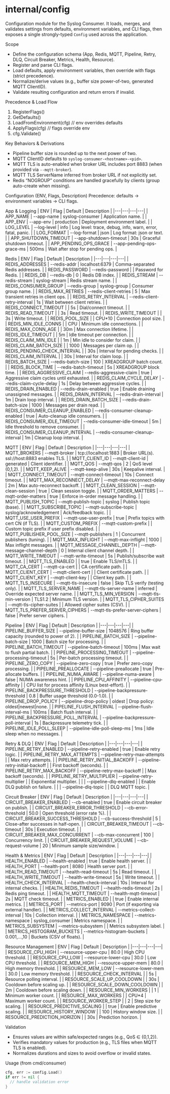 # internal/config

Configuration module for the Syslog Consumer. It loads, merges, and validates settings from defaults, environment variables, and CLI flags, then exposes a single strongly-typed `Config` used across the application.

Scope

- Define the configuration schema (App, Redis, MQTT, Pipeline, Retry, DLQ, Circuit Breaker, Metrics, Health, Resource).
- Register and parse CLI flags.
- Load defaults, apply environment variables, then override with flags (strict precedence).
- Normalize/derive values (e.g., buffer size power-of-two, generated MQTT ClientID).
- Validate resulting configuration and return errors if invalid.

Precedence & Load Flow

1. RegisterFlags()
2. GetDefaults()
3. LoadFromEnvironment(cfg) // env overrides defaults
4. ApplyFlags(cfg) // flags override env
5. cfg.Validate()

Key Behaviors & Derivations

- Pipeline buffer size is rounded up to the next power of two.
- MQTT ClientID defaults to `syslog-consumer-<hostname>-<pid>`.
- MQTT TLS is auto-enabled when broker URL includes port 8883 (when provided via `--mqtt-broker`).
- MQTT TLS ServerName inferred from broker URL if not explicitly set.
- Redis “NOGROUP” conditions are handled gracefully by clients (group auto-create when missing).

Configuration (ENV, Flags, Description)
Precedence: defaults → environment variables → CLI flags.

App & Logging
| ENV | Flag | Default | Description |
|---|---|---|---|
| APP_NAME | --app-name | syslog-consumer | Application name. |
| APP_ENV | --app-env | production | Deployment environment label. |
| LOG_LEVEL | --log-level | info | Log level: trace, debug, info, warn, error, fatal, panic. |
| LOG_FORMAT | --log-format | json | Log format: json or text. |
| APP_SHUTDOWN_TIMEOUT | --app-shutdown-timeout | 30s | Graceful shutdown timeout. |
| APP_PENDING_OPS_GRACE | --app-pending-ops-grace-ms | 500ms | Wait after stop for pending ops. |

Redis
| ENV | Flag | Default | Description |
|---|---|---|---|
| REDIS_ADDRESSES | --redis-addr | localhost:6379 | Comma-separated Redis addresses. |
| REDIS_PASSWORD | --redis-password | | Password for Redis. |
| REDIS_DB | --redis-db | 0 | Redis DB index. |
| REDIS_STREAM | --redis-stream | syslog-stream | Redis stream name. |
| REDIS_CONSUMER_GROUP | --redis-group | syslog-group | Consumer group name. |
| REDIS_MAX_RETRIES | --redis-client-retries | 5 | Max transient retries in client ops. |
| REDIS_RETRY_INTERVAL | --redis-client-retry-interval | 1s | Wait between client retries. |
| REDIS_CONNECT_TIMEOUT | | 5s | Dial/connect timeout. |
| REDIS_READ_TIMEOUT | | 3s | Read timeout. |
| REDIS_WRITE_TIMEOUT | | 3s | Write timeout. |
| REDIS_POOL_SIZE | | CPU\*10 | Connection pool size. |
| REDIS_MIN_IDLE_CONNS | | CPU | Minimum idle connections. |
| REDIS_MAX_CONN_AGE | | 30m | Max connection lifetime. |
| REDIS_IDLE_TIMEOUT | | 5m | Idle timeout per connection. |
| REDIS_CLAIM_MIN_IDLE | | 1m | Min idle to consider for claim. |
| REDIS_CLAIM_BATCH_SIZE | | 1000 | Messages per claim op. |
| REDIS_PENDING_CHECK_INTERVAL | | 30s | Interval for pending checks. |
| REDIS_CLAIM_INTERVAL | | 30s | Interval for claim loop. |
| REDIS_BATCH_SIZE | --redis-batch-size | 100 | XREADGROUP batch count. |
| REDIS_BLOCK_TIME | --redis-batch-timeout | 5s | XREADGROUP block time. |
| REDIS_AGGRESSIVE_CLAIM | --redis-aggressive-claim | true | Aggressive claim cycles until exhausted. |
| REDIS_CLAIM_CYCLE_DELAY | --redis-claim-cycle-delay | 1s | Delay between aggressive cycles. |
| REDIS_DRAIN_ENABLED | --redis-drain-enabled | true | Enable draining unassigned messages. |
| REDIS_DRAIN_INTERVAL | --redis-drain-interval | 1m | Drain loop interval. |
| REDIS_DRAIN_BATCH_SIZE | --redis-drain-batch-size | 1000 | Messages per drain read. |
| REDIS_CONSUMER_CLEANUP_ENABLED | --redis-consumer-cleanup-enabled | true | Auto-cleanup idle consumers. |
| REDIS_CONSUMER_IDLE_TIMEOUT | --redis-consumer-idle-timeout | 5m | Idle threshold to remove consumer. |
| REDIS_CONSUMER_CLEANUP_INTERVAL | --redis-consumer-cleanup-interval | 1m | Cleanup loop interval. |

MQTT
| ENV | Flag | Default | Description |
|---|---|---|---|
| MQTT_BROKERS | --mqtt-broker | tcp://localhost:1883 | Broker URL(s). ssl://host:8883 enables TLS. |
| MQTT_CLIENT_ID | --mqtt-client-id | generated | Client identifier. |
| MQTT_QOS | --mqtt-qos | 2 | QoS level (0,1,2). |
| MQTT_KEEP_ALIVE | --mqtt-keep-alive | 30s | Keepalive interval. |
| MQTT_CONNECT_TIMEOUT | --mqtt-connect-timeout | 10s | Connect timeout. |
| MQTT_MAX_RECONNECT_DELAY | --mqtt-max-reconnect-delay | 2m | Max auto-reconnect backoff. |
| MQTT_CLEAN_SESSION | --mqtt-clean-session | true | Clean session toggle. |
| MQTT_ORDER_MATTERS | --mqtt-order-matters | true | Enforce in-order message handling. |
| MQTT_PUBLISH_TOPIC | --mqtt-publish-topic | syslog | Publish topic (base). |
| MQTT_SUBSCRIBE_TOPIC | --mqtt-subscribe-topic | syslog/acknowledgement | Ack/feedback topic. |
| MQTT_USE_USER_PREFIX | --mqtt-use-user-prefix | true | Prefix topics with cert CN (if TLS). |
| MQTT_CUSTOM_PREFIX | --mqtt-custom-prefix | | Custom topic prefix if user prefix disabled. |
| MQTT_PUBLISHER_POOL_SIZE | --mqtt-publishers | 1 | Concurrent publishers (tuning). |
| MQTT_MAX_INFLIGHT | --mqtt-max-inflight | 1000 | Max inflight messages. |
| MQTT_MESSAGE_CHANNEL_DEPTH | --mqtt-message-channel-depth | 0 | Internal client channel depth. |
| MQTT_WRITE_TIMEOUT | --mqtt-write-timeout | 5s | Publish/subscribe wait timeout. |
| MQTT_TLS_ENABLED | | true | Enable TLS/mTLS. |
| MQTT_CA_CERT | --mqtt-ca-cert | | CA certificate path. |
| MQTT_CLIENT_CERT | --mqtt-client-cert | | Client certificate path. |
| MQTT_CLIENT_KEY | --mqtt-client-key | | Client key path. |
| MQTT_TLS_INSECURE | --mqtt-tls-insecure | false | Skip TLS verify (testing only). |
| MQTT_TLS_SERVER_NAME | --mqtt-tls-server-name | inferred | Override expected server name. |
| MQTT_TLS_MIN_VERSION | --mqtt-tls-min-version | TLS1.2 | Minimum TLS version. |
| MQTT_TLS_CIPHER_SUITES | --mqtt-tls-cipher-suites | | Allowed cipher suites (CSV). |
| MQTT_TLS_PREFER_SERVER_CIPHERS | --mqtt-tls-prefer-server-ciphers | false | Prefer server ciphers. |

Pipeline
| ENV | Flag | Default | Description |
|---|---|---|---|
| PIPELINE_BUFFER_SIZE | --pipeline-buffer-size | 1048576 | Ring buffer capacity (rounded to power of 2). |
| PIPELINE_BATCH_SIZE | --pipeline-batch-size | 1000 | Batch size for processing. |
| PIPELINE_BATCH_TIMEOUT | --pipeline-batch-timeout | 100ms | Max wait to flush partial batch. |
| PIPELINE_PROCESSING_TIMEOUT | --pipeline-processing-timeout | 5s | Per-batch processing timeout. |
| PIPELINE_ZERO_COPY | --pipeline-zero-copy | true | Prefer zero-copy processing. |
| PIPELINE_PREALLOCATE | --pipeline-preallocate | true | Pre-allocate buffers. |
| PIPELINE_NUMA_AWARE | --pipeline-numa-aware | false | NUMA awareness hint. |
| PIPELINE_CPU_AFFINITY | --pipeline-cpu-affinity | | CPU list for process affinity (Linux best-effort). |
| PIPELINE_BACKPRESSURE_THRESHOLD | --pipeline-backpressure-threshold | 0.8 | Buffer usage threshold (0.0-1.0). |
| PIPELINE_DROP_POLICY | --pipeline-drop-policy | oldest | Drop policy: oldest|newest|none. |
| PIPELINE_FLUSH_INTERVAL | --pipeline-flush-interval-ms | 100ms | Batch flush interval. |
| PIPELINE_BACKPRESSURE_POLL_INTERVAL | --pipeline-backpressure-poll-interval | 1s | Backpressure telemetry tick. |
| PIPELINE_IDLE_POLL_SLEEP | --pipeline-idle-poll-sleep-ms | 1ms | Idle sleep when no messages. |

Retry & DLQ
| ENV | Flag | Default | Description |
|---|---|---|---|
| PIPELINE_RETRY_ENABLED | --pipeline-retry-enabled | true | Enable retry logic. |
| PIPELINE_RETRY_MAX_ATTEMPTS | --pipeline-retry-max-attempts | | Max retry attempts. |
| PIPELINE_RETRY_INITIAL_BACKOFF | --pipeline-retry-initial-backoff | | First backoff (seconds). |
| PIPELINE_RETRY_MAX_BACKOFF | --pipeline-retry-max-backoff | | Max backoff (seconds). |
| PIPELINE_RETRY_MULTIPLIER | --pipeline-retry-multiplier | | Exponential multiplier. |
| | --pipeline-dlq-enabled | | Enable DLQ publish on failure. |
| | --pipeline-dlq-topic | | DLQ MQTT topic. |

Circuit Breaker
| ENV | Flag | Default | Description |
|---|---|---|---|
| CIRCUIT_BREAKER_ENABLED | --cb-enabled | true | Enable circuit breaker on publish. |
| CIRCUIT_BREAKER_ERROR_THRESHOLD | --cb-error-threshold | 50.0 | Open threshold (error rate %). |
| CIRCUIT_BREAKER_SUCCESS_THRESHOLD | --cb-success-threshold | 5 | Close-after successes in half-open. |
| CIRCUIT_BREAKER_TIMEOUT | --cb-timeout | 30s | Execution timeout. |
| CIRCUIT_BREAKER_MAX_CONCURRENT | --cb-max-concurrent | 100 | Concurrency limit. |
| CIRCUIT_BREAKER_REQUEST_VOLUME | --cb-request-volume | 20 | Minimum sample size/window. |

Health & Metrics
| ENV | Flag | Default | Description |
|---|---|---|---|
| HEALTH_ENABLED | --health-enabled | true | Enable health server. |
| HEALTH_PORT | --health-port | 8080 | Health server port. |
| HEALTH_READ_TIMEOUT | --health-read-timeout | 5s | Read timeout. |
| HEALTH_WRITE_TIMEOUT | --health-write-timeout | 5s | Write timeout. |
| HEALTH_CHECK_INTERVAL | --health-check-interval | 10s | Interval for internal checks. |
| HEALTH_REDIS_TIMEOUT | --health-redis-timeout | 2s | Redis ping timeout. |
| HEALTH_MQTT_TIMEOUT | --health-mqtt-timeout | 2s | MQTT check timeout. |
| METRICS_ENABLED | | true | Enable internal metrics. |
| METRICS_PORT | --metrics-port | 9090 | Port (if exporting via external handler). |
| METRICS_COLLECT_INTERVAL | --metrics-collect-interval | 10s | Collection interval. |
| METRICS_NAMESPACE | --metrics-namespace | syslog_consumer | Metrics namespace. |
| METRICS_SUBSYSTEM | --metrics-subsystem | | Metrics subsystem label. |
| METRICS_HISTOGRAM_BUCKETS | --metrics-histogram-buckets | 0.001,…,10 | Buckets (CSV of floats). |

Resource Management
| ENV | Flag | Default | Description |
|---|---|---|---|
| RESOURCE_CPU_HIGH | --resource-upper-cpu | 80.0 | High CPU threshold. |
| RESOURCE_CPU_LOW | --resource-lower-cpu | 30.0 | Low CPU threshold. |
| RESOURCE_MEM_HIGH | --resource-upper-mem | 80.0 | High memory threshold. |
| RESOURCE_MEM_LOW | --resource-lower-mem | 30.0 | Low memory threshold. |
| RESOURCE_CHECK_INTERVAL | | 5s | Resource polling interval. |
| RESOURCE_SCALE_UP_COOLDOWN | | 30s | Cooldown before scaling up. |
| RESOURCE_SCALE_DOWN_COOLDOWN | | 2m | Cooldown before scaling down. |
| RESOURCE_MIN_WORKERS | | 1 | Minimum worker count. |
| RESOURCE_MAX_WORKERS | | CPU\*4 | Maximum worker count. |
| RESOURCE_WORKER_STEP | | 2 | Step size for scaling. |
| RESOURCE_PREDICTIVE_SCALING | | true | Enable predictive scaling. |
| RESOURCE_HISTORY_WINDOW | | 100 | History window size. |
| RESOURCE_PREDICTION_HORIZON | | 30s | Prediction horizon. |

Validation

- Ensures values are within safe/expected ranges (e.g., QoS ∈ {0,1,2}).
- Verifies mandatory values for production (e.g., TLS files when MQTT TLS is enabled).
- Normalizes durations and sizes to avoid overflow or invalid states.

Usage (from cmd/consumer)

```go
cfg, err := config.Load()
if err != nil {
  // handle validation error
}
```
